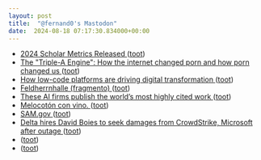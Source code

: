 ```yaml
---
layout: post
title:  "@fernand0's Mastodon"
date:  2024-08-18 07:17:30.834000+00:00
---
```

*  [2024 Scholar Metrics Released ](https://scholar.googleblog.com/2024/07/2024-scholar-metrics-released.htm) ([toot](https://mastodon.social/@fernand0/112981799785813389))
*  [The "Triple-A Engine": How the internet changed porn and how porn changed us ](https://bigthink.com/thinking/the-triple-a-engine-how-the-internet-changed-porn-and-how-porn-changed-us) ([toot](https://mastodon.social/@fernand0/112981120481590546))
*  [How low-code platforms are driving digital transformation ](https://kpmg.com/xx/en/home/insights/2024/02/how-low-code-platforms-are-driving-digital-transformation.htm) ([toot](https://mastodon.social/@fernand0/112980342918402195))
*  [Feldherrnhalle (fragmento) ](https://www.flickr.com/photos/fernand0/53914892907) ([toot](https://mastodon.social/@fernand0/112978523265472620))
*  [These AI firms publish the world’s most highly cited work ](https://www.nature.com/articles/d41586-024-02515-) ([toot](https://mastodon.social/@fernand0/112978436986348862))
*  [Melocotón con vino. ](https://avecesunafoto.wordpress.com/2024/08/17/melocoton-con-vino-2) ([toot](https://mastodon.social/@fernand0/112978290354436564))
*  [SAM.gov ](https://sam.gov/opp/1e45d648886b4e9ca91890285af77eb7/vie) ([toot](https://mastodon.social/@fernand0/112978219696020644))
*  [Delta hires David Boies to seek damages from CrowdStrike, Microsoft after outage ](https://www.cnbc.com/2024/07/29/delta-hires-david-boies-to-seek-damages-from-crowdstrike-microsoft-.htm) ([toot](https://mastodon.social/@fernand0/112978159848450644))
*  [ ](https://www.upwork.com/research/ai-enhanced-work-models) ([toot](https://mastodon.social/@fernand0/112977886755969962))
*  [ ](https://social.arroutaflix.com/@xesfur) ([toot](https://mastodon.social/@fernand0/112977696190153921))
